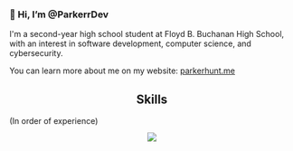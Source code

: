 ### 👋 Hi, I’m @ParkerrDev

I'm a second-year high school student at Floyd B. Buchanan High School, with an interest in software development, computer science, and cybersecurity.

You can learn more about me on my website: [parkerhunt.me](https://parkerhunt.me)

<h2 align="center">Skills</h2><small></small>(In order of experience)<small>
<p align="center">
  <a href="https://skillicons.dev">
    <img src="https://skillicons.dev/icons?i=linux,vscode,vim,python,html,css,bash,rust,golang,js," />
  </a>
</p>

<p href="https://discord.gg/onlp" align="center">
    <img alt="" src="https://github-readme-stats.vercel.app/api?username=ParkerrDev&theme=tokyonight&show_icons=true">
</p>
